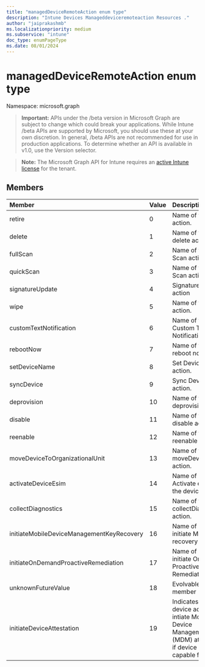 ```yaml
---
title: "managedDeviceRemoteAction enum type"
description: "Intune Devices Manageddeviceremoteaction Resources ."
author: "jaiprakashmb"
ms.localizationpriority: medium
ms.subservice: "intune"
doc_type: enumPageType
ms.date: 08/01/2024
---
```


# managedDeviceRemoteAction enum type

Namespace: microsoft.graph

> **Important:** APIs under the /beta version in Microsoft Graph are subject to change which could break your applications. While Intune /beta APIs are supported by Microsoft, you should use these at your own discretion. In general, /beta APIs are not recommended for use in production applications. To determine whether an API is available in v1.0, use the Version selector.

> **Note:** The Microsoft Graph API for Intune requires an [active Intune license](https://go.microsoft.com/fwlink/?linkid=839381) for the tenant.



## Members
|Member|Value|Description|
|:---|:---|:---|
|retire|0|Name of the retire action.|
|delete|1|Name of the delete action.|
|fullScan|2|Name of the full Scan action.|
|quickScan|3|Name of the Quick Scan action.|
|signatureUpdate|4|Signature Update action|
|wipe|5|Name of the wipe action.|
|customTextNotification|6|Name of the Custom Text Notification action.|
|rebootNow|7|Name of the reboot now action.|
|setDeviceName|8|Set Device Name action.|
|syncDevice|9|Sync Device action.|
|deprovision|10|Name of the deprovision action.|
|disable|11|Name of the disable action.|
|reenable|12|Name of the reenable action.|
|moveDeviceToOrganizationalUnit|13|Name of the moveDevicesToOU action.|
|activateDeviceEsim|14|Name of action to Activate eSIM on the device.|
|collectDiagnostics|15|Name of the collectDiagnostics action.|
|initiateMobileDeviceManagementKeyRecovery|16|Name of action to initiate MDM key recovery|
|initiateOnDemandProactiveRemediation|17|Name of action to initiate On Demand Proactive Remediation|
|unknownFutureValue|18|Evolvable enum member|
|initiateDeviceAttestation|19|Indicates remote device action to intiate Mobile Device Management (MDM) attestation if device is capable for it|